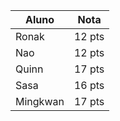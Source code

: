 | Aluno | Nota |
|----------|----------|
| Ronak | 12 pts |
| Nao | 12 pts |
| Quinn | 17 pts |
| Sasa | 16 pts |
| Mingkwan | 17 pts |
